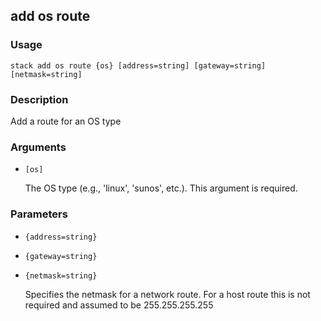 ## add os route

### Usage

`stack add os route {os} [address=string] [gateway=string] [netmask=string]`

### Description


Add a route for an OS type



### Arguments

* `[os]`

   The OS type (e.g., 'linux', 'sunos', etc.). This argument is required.


### Parameters
* `{address=string}`
* `{gateway=string}`
* `{netmask=string}`

   Specifies the netmask for a network route.  For a host route
	this is not required and assumed to be 255.255.255.255


